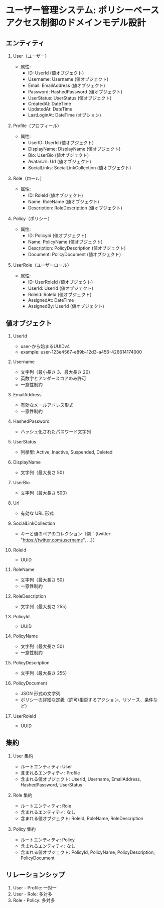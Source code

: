 # ユーザー管理システム: ポリシーベースアクセス制御のドメインモデル設計

## エンティティ

1. User（ユーザー）

   - 属性:
     - ID: UserId (値オブジェクト)
     - Username: Username (値オブジェクト)
     - Email: EmailAddress (値オブジェクト)
     - Password: HashedPassword (値オブジェクト)
     - UserStatus: UserStatus (値オブジェクト)
     - CreatedAt: DateTime
     - UpdatedAt: DateTime
     - LastLoginAt: DateTime (オプション)

2. Profile（プロフィール）

   - 属性:
     - UserID: UserId (値オブジェクト)
     - DisplayName: DisplayName (値オブジェクト)
     - Bio: UserBio (値オブジェクト)
     - AvatarUrl: Url (値オブジェクト)
     - SocialLinks: SocialLinkCollection (値オブジェクト)

3. Role（ロール）

   - 属性:
     - ID: RoleId (値オブジェクト)
     - Name: RoleName (値オブジェクト)
     - Description: RoleDescription (値オブジェクト)

4. Policy（ポリシー）

   - 属性:
     - ID: PolicyId (値オブジェクト)
     - Name: PolicyName (値オブジェクト)
     - Description: PolicyDescription (値オブジェクト)
     - Document: PolicyDocument (値オブジェクト)

5. UserRole（ユーザーロール）
   - 属性:
     - ID: UserRoleId (値オブジェクト)
     - UserId: UserId (値オブジェクト)
     - RoleId: RoleId (値オブジェクト)
     - AssignedAt: DateTime
     - AssignedBy: UserId (値オブジェクト)

## 値オブジェクト

1. UserId

   - user-から始まるUUIDv4
   - example: user-123e4567-e89b-12d3-a456-426614174000

2. Username

   - 文字列（最小長さ 3、最大長さ 20）
   - 英数字とアンダースコアのみ許可
   - 一意性制約

3. EmailAddress

   - 有効なメールアドレス形式
   - 一意性制約

4. HashedPassword

   - ハッシュ化されたパスワード文字列

5. UserStatus

   - 列挙型: Active, Inactive, Suspended, Deleted

6. DisplayName

   - 文字列（最大長さ 50）

7. UserBio

   - 文字列（最大長さ 500）

8. Url

   - 有効な URL 形式

9. SocialLinkCollection

   - キーと値のペアのコレクション（例：{twitter: "https://twitter.com/username", ...}）

10. RoleId

    - UUID

11. RoleName

    - 文字列（最大長さ 50）
    - 一意性制約

12. RoleDescription

    - 文字列（最大長さ 255）

13. PolicyId

    - UUID

14. PolicyName

    - 文字列（最大長さ 50）
    - 一意性制約

15. PolicyDescription

    - 文字列（最大長さ 255）

16. PolicyDocument

    - JSON 形式の文字列
    - ポリシーの詳細な定義（許可/拒否するアクション、リソース、条件など）

17. UserRoleId
    - UUID

## 集約

1. User 集約

   - ルートエンティティ: User
   - 含まれるエンティティ: Profile
   - 含まれる値オブジェクト: UserId, Username, EmailAddress, HashedPassword, UserStatus

2. Role 集約

   - ルートエンティティ: Role
   - 含まれるエンティティ: なし
   - 含まれる値オブジェクト: RoleId, RoleName, RoleDescription

3. Policy 集約
   - ルートエンティティ: Policy
   - 含まれるエンティティ: なし
   - 含まれる値オブジェクト: PolicyId, PolicyName, PolicyDescription, PolicyDocument

## リレーションシップ

1. User - Profile: 一対一
2. User - Role: 多対多
3. Role - Policy: 多対多
